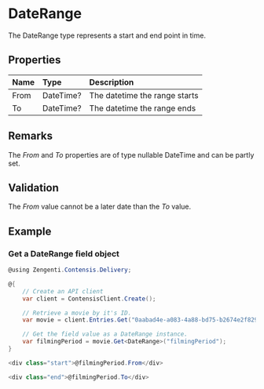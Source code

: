 # DateRange

The DateRange type represents a start and end point in time.

## Properties

| Name | Type | Description |
| :--- | :--- | :---------- |
| From | DateTime? | The datetime the range starts |
| To | DateTime? | The datetime the range ends |

## Remarks

The *From* and *To* properties are of type nullable DateTime and can be partly set.

## Validation

The *From* value cannot be a later date than the *To* value.

## Example

### Get a DateRange field object

```cs
@using Zengenti.Contensis.Delivery;

@{
    // Create an API client
    var client = ContensisClient.Create();

    // Retrieve a movie by it's ID.
    var movie = client.Entries.Get("0aabad4e-a083-4a88-bd75-b2674e2f8298");

    // Get the field value as a DateRange instance.
    var filmingPeriod = movie.Get<DateRange>("filmingPeriod");
}

<div class="start">@filmingPeriod.From</div>

<div class="end">@filmingPeriod.To</div>
```
